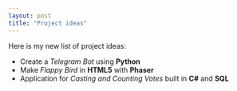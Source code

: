 ```yaml
---
layout: post
title: "Project ideas"
---
```


Here is my new list of project ideas: 

* Create a _Telegram Bot_ using **Python**
* Make _Flappy Bird_ in **HTML5** with **Phaser**
* Application for _Casting and Counting Votes_ built in **C#** and **SQL**
